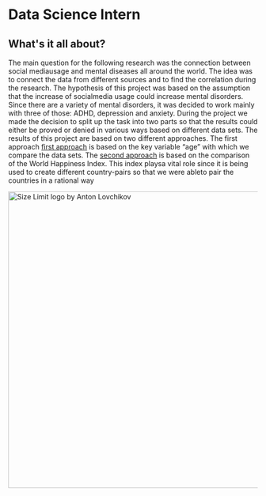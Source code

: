 # Data Science Intern  

## What's it all about?
The main question for the following research was the connection between social mediausage and mental diseases all around the world. The idea was to connect the data from different sources and to find the correlation during the research. The hypothesis of this project was based on the assumption that the increase of socialmedia usage could increase mental disorders. Since there are a variety of mental disorders, it was decided to work mainly with three of those: ADHD, depression and anxiety. During the project we made the decision to split up the task into two parts so that the results could either be proved or denied in various ways based on different data sets. The results of this project are based on two different approaches. The first approach [first approach](https://github.com/republic-eclipse/Data-Science-Intern/blob/main/First%20Approach.R) is based on the key variable “age” with which we compare the data sets. The [second approach](https://github.com/republic-eclipse/Data-Science-Intern/blob/main/Second%20Approach.R) is based on the comparison of the World Happiness Index. This index playsa vital role since it is being used to create different country-pairs so that we were ableto pair the countries in a rational way

<img src="https://raw.githubusercontent.com/republic-eclipse/Data-Science-Intern/main/img/mentalhealth.png" align="right"
     alt="Size Limit logo by Anton Lovchikov" width=600 >

